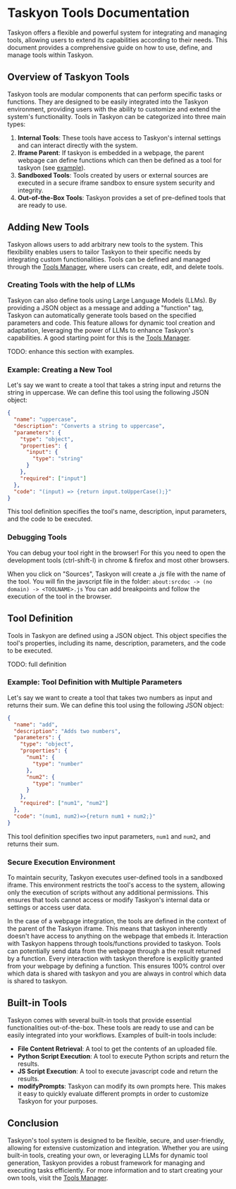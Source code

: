 # Taskyon Tools Documentation

Taskyon offers a flexible and powerful system for integrating and managing tools, allowing users to extend its capabilities according to their needs. This document provides a comprehensive guide on how to use, define, and manage tools within Taskyon.

## Overview of Taskyon Tools

Taskyon tools are modular components that can perform specific tasks or functions. They are designed to be easily integrated into the Taskyon environment, providing users with the ability to customize and extend the system's functionality. Tools in Taskyon can be categorized into three main types:

1. **Internal Tools**: These tools have access to Taskyon's internal settings and can interact directly with the system.
2. **Iframe Parent**: If taskyon is embedded in a webpage, the parent webpage can define functions which can then be defined as a tool for taskyon (see [example](/docs/examples/simpleExampleTutorial)).
3. **Sandboxed Tools**: Tools created by users or external sources are executed in a secure iframe sandbox to ensure system security and integrity.
4. **Out-of-the-Box Tools**: Taskyon provides a set of pre-defined tools that are ready to use.

## Adding New Tools

Taskyon allows users to add arbitrary new tools to the system. This flexibility enables users to tailor Taskyon to their specific needs by integrating custom functionalities. Tools can be defined and managed through the [Tools Manager](/tools), where users can create, edit, and delete tools.

### Creating Tools with the help of LLMs

Taskyon can also define tools using Large Language Models (LLMs). By providing a JSON object as a message and adding a "function" tag, Taskyon can automatically generate tools based on the specified parameters and code. This feature allows for dynamic tool creation and adaptation, leveraging the power of LLMs to enhance Taskyon's capabilities. A good starting point for this is the [Tools Manager](/tools).

TODO: enhance this section with examples.

### Example: Creating a New Tool

Let's say we want to create a tool that takes a string input and returns the string in uppercase. We can define this tool using the following JSON object:

```json
{
  "name": "uppercase",
  "description": "Converts a string to uppercase",
  "parameters": {
    "type": "object",
    "properties": {
      "input": {
        "type": "string"
      }
    },
    "required": ["input"]
  },
  "code": "(input) => {return input.toUpperCase();}"
}
```

This tool definition specifies the tool's name, description, input parameters, and the code to be executed.

### Debugging Tools

You can debug your tool right in the browser! For this you need to open the development tools
(ctrl-shift-I) in chrome & firefox and most other browsers.

When you click on "Sources", Taskyon will create a _.js_ file with the name of the tool. You will
fin the javscript file in the folder: `about:srcdoc -> (no domain) -> <TOOLNAME>.js`
You can add breakpoints and follow the execution of the tool in the browser.

## Tool Definition

Tools in Taskyon are defined using a JSON object. This object specifies the tool's properties, including its name, description, parameters, and the code to be executed.

TODO: full definition

### Example: Tool Definition with Multiple Parameters

Let's say we want to create a tool that takes two numbers as input and returns their sum. We can define this tool using the following JSON object:

```json
{
  "name": "add",
  "description": "Adds two numbers",
  "parameters": {
    "type": "object",
    "properties": {
      "num1": {
        "type": "number"
      },
      "num2": {
        "type": "number"
      }
    },
    "required": ["num1", "num2"]
  },
  "code": "(num1, num2)=>{return num1 + num2;}"
}
```

This tool definition specifies two input parameters, `num1` and `num2`, and returns their sum.

### Secure Execution Environment

To maintain security, Taskyon executes user-defined tools in a sandboxed iframe. This environment restricts the tool's access to the system, allowing only the execution of scripts without any additional permissions. This ensures that tools cannot access or modify Taskyon's internal data or settings or access user data.

In the case of a webpage integration, the tools are defined in the context of the parent of the Taskyon iframe. This means
that taskyon inherently doesn't have access to anything on the webpage that embeds it. Interaction with Taskyon happens
through tools/functions provided to taskyon. Tools can potentially send data from the webpage through a the result returned by a function. Every interaction with taskyon therefore is explicitly granted from your webpage by defining a function.
This ensures 100% control over which data is shared with taskyon and you are
always in control which data is shared to taskyon.

## Built-in Tools

Taskyon comes with several built-in tools that provide essential functionalities out-of-the-box. These tools are ready to use and can be easily integrated into your workflows. Examples of built-in tools include:

- **File Content Retrieval**: A tool to get the contents of an uploaded file.
- **Python Script Execution**: A tool to execute Python scripts and return the results.
- **JS Script Execution**: A tool to execute javascript code and return the results.
- **modifyPrompts**: Taskyon can modify its own prompts here. This makes it easy to quickly evaluate
  different prompts in order to customize Taskyon for your purposes.

## Conclusion

Taskyon's tool system is designed to be flexible, secure, and user-friendly, allowing for extensive customization and integration. Whether you are using built-in tools, creating your own, or leveraging LLMs for dynamic tool generation, Taskyon provides a robust framework for managing and executing tasks efficiently. For more information and to start creating your own tools, visit the [Tools Manager](tools).
